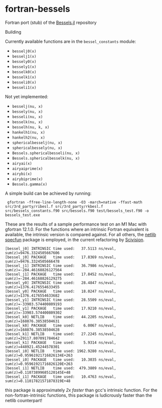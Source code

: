 # fortran-bessels
Fortran port (stub) of the [Bessels.jl](https://github.com/heltonmc/Bessels.jl.git) repository

Building

Currently available functions are in the `bessel_constants` module:
- `besselj0(x)`
- `besselj1(x)`
- `bessely0(x)`
- `bessely1(x)`
- `besselk0(x)`
- `besselk1(x)`
- `besseli0(x)`
- `besseli1(x)`

Not yet implemented: 
- `besselj(nu, x)`
- `bessely(nu, x)`
- `besseli(nu, x)`
- `besselk(nu, x)`
- `besselh(nu, k, x)`
- `hankelh1(nu, x)`
- `hankelh2(nu, x)`
- `sphericalbesselj(nu, x)`
- `sphericalbessely(nu, x)`
- `Bessels.sphericalbesseli(nu, x)`
- `Bessels.sphericalbesselk(nu, x)`
- `airyai(x)`
- `airyaiprime(x)`
- `airybi(x)`
- `airybiprime(x)`
- `Bessels.gamma(x)`

A simple build can be achieved by running:

```
 gfortran -ffree-line-length-none -O3 -march=native -ffast-math src/3rd_party/ribesl.f src/3rd_party/rkbesl.f src/bessels_constants.f90 src/bessels.f90 test/bessels_test.f90 -o bessels_test.exe
```

These are the results of a sample performance test on an M1 Mac with gfortran 12.1.0.
For the functions where an intrinsic Fortran equivalent is available, the intrinsic version is compared against.
For all others, the [netlib specfun](https://netlib.org/specfun/) package is employed, in the current refactoring by [Scivision](https://github.com/scivision/rpn-calc-fortran).

```
[bessel_j0] INTRINSIC time used:   37.5113 ns/eval, sum(z)=9476.3324505667606
[bessel_j0] PACKAGE   time used:   17.8369 ns/eval, sum(z)=9476.3324505666478
[bessel_j1] INTRINSIC time used:   36.7986 ns/eval, sum(z)=-284.46168826127564
[bessel_j1] PACKAGE   time used:   17.8452 ns/eval, sum(z)=-284.46168826129275
[bessel_y0] INTRINSIC time used:   28.4847 ns/eval, sum(z)=1376.4176554633455
[bessel_y0] PACKAGE   time used:   18.0247 ns/eval, sum(z)=1376.4176554633682
[bessel_y1] INTRINSIC time used:   28.5509 ns/eval, sum(z)=-33903.574400809193
[bessel_y1] PACKAGE   time used:   17.9210 ns/eval, sum(z)=-33903.574400809302
[bessel_k0] NETLIB    time used:   44.2205 ns/eval, sum(z)=168876.38538504631
[bessel_k0] PACKAGE   time used:    6.0067 ns/eval, sum(z)=168876.38538504628
[bessel_k1] NETLIB    time used:   27.2245 ns/eval, sum(z)=29117.807091784642
[bessel_k1] PACKAGE   time used:    5.9314 ns/eval, sum(z)=448921.45244578301
[bessel_i0] NETLIB    time used: 1962.9280 ns/eval, sum(z)=0.95961921716826134E+263
[bessel_i0] PACKAGE   time used:   10.3035 ns/eval, sum(z)=0.95961921716826120E+263
[bessel_i1] NETLIB    time used:  479.3809 ns/eval, sum(z)=0.11073899685120145E+48
[bessel_i1] PACKAGE   time used:   10.4763 ns/eval, sum(z)=0.11017821571878319E+48

```

this package is approximately *2x faster* than gcc's intrinsic function. For the non-fortran-intrinsic functions, this package is ludicrously faster than the netlib counterpart!


